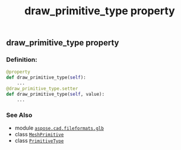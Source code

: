 ﻿---
title: draw_primitive_type property
second_title: Aspose.CAD for Python via .NET API References
description: 
type: docs
weight: 110
url: /python-net/aspose.cad.fileformats.glb/meshprimitive/draw_primitive_type/
is_root: false
---

## draw_primitive_type property

### Definition:
```python
@property
def draw_primitive_type(self):
    ...
@draw_primitive_type.setter
def draw_primitive_type(self, value):
    ...
```

### See Also
* module [`aspose.cad.fileformats.glb`](../../)
* class [`MeshPrimitive`](/cad/python-net/aspose.cad.fileformats.glb/meshprimitive)
* class [`PrimitiveType`](/cad/python-net/aspose.cad.fileformats.glb/primitivetype)
